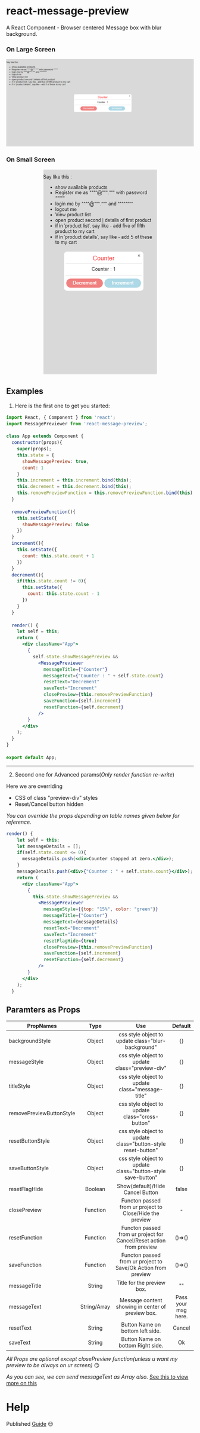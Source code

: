 # react-message-preview
A React Component - Browser centered Message box with blur background.

### On Large Screen
<div align="center">
  <img src="https://raw.githubusercontent.com/sachinlamba/react-message-preview/master/previewLargeScreen.PNG" />
</div>

### On Small Screen
<div align="center">
  <img src="https://raw.githubusercontent.com/sachinlamba/react-message-preview/master/previewSmallScreen.PNG" />
</div>

## Examples
1. Here is the first one to get you started:
```jsx
import React, { Component } from 'react';
import MessagePreviewer from 'react-message-preview';

class App extends Component {
  constructor(props){
    super(props);
    this.state = {
      showMessagePreview: true,
      count: 1
    }
    this.increment = this.increment.bind(this);
    this.decrement = this.decrement.bind(this);
    this.removePreviewFunction = this.removePreviewFunction.bind(this);
  }

  removePreviewFunction(){
    this.setState({
      showMessagePreview: false
    })
  }
  increment(){
    this.setState({
      count: this.state.count + 1
    })
  }
  decrement(){
    if(this.state.count != 0){
      this.setState({
        count: this.state.count - 1
      })
    }
  }

  render() {
    let self = this;
    return (
      <div className="App">
        {
          self.state.showMessagePreview &&
            <MessagePreviewer
              messageTitle={"Counter"}
              messageText={"Counter : " + self.state.count}
              resetText="Decrement"
              saveText="Increment"
              closePreview={this.removePreviewFunction}
              saveFunction={self.increment}
              resetFunction={self.decrement}
            />
        }
      </div>
    );
  }
}

export default App;
```
---
2. Second one for Advanced params(*Only render function re-write*)

Here we are overriding
* CSS of class "preview-div" styles
* Reset/Cancel button hidden

*You can override the props depending on table names given below for reference.*
```jsx
render() {
    let self = this;
    let messageDetails = [];
    if(self.state.count <= 0){
      messageDetails.push(<div>Counter stopped at zero.</div>);
    }
    messageDetails.push(<div>{"Counter : " + self.state.count}</div>);
    return (
      <div className="App">
        {
          this.state.showMessagePreview &&
            <MessagePreviewer
              messageStyle={{top: "15%", color: "green"}}
              messageTitle={"Counter"}
              messageText={messageDetails}
              resetText="Decrement"
              saveText="Increment"
              resetFlagHide={true}
              closePreview={this.removePreviewFunction}
              saveFunction={self.increment}
              resetFunction={self.decrement}
            />
        }
      </div>
    );
  }
```



## Paramters as Props

| PropNames     | Type                  |     Use      |  Default |
| ------------- |:--------------------: |:-------------:|:-------------:|
| backgroundStyle           | Object      |    css style object to update class="blur-background"                   | {}          |
| messageStyle              | Object      |    css style object to update class="preview-div"                       | {}          |
| titleStyle                | Object      |    css style object to update class="message-title"                     | {}          |
| removePreviewButtonStyle  | Object      |    css style object to update class="cross-button"                      | {}          |
| resetButtonStyle          | Object      |    css style object to update class="button-style reset-button"         | {}          |
| saveButtonStyle           | Object      |    css style object to update class="button-style save-button"          | {}          |
| resetFlagHide             | Boolean     |    Show(default)/Hide Cancel Button                                     | false       |
| closePreview              | Function    |    Functon passed from ur project to Close/Hide the preview             | -           |
| resetFunction             | Function    |    Functon passed from ur project for Cancel/Reset action from preview  | ()=>{}      |
| saveFunction              | Function    |    Functon passed from ur project to Save/Ok Action from preview        | ()=>{}      |
| messageTitle              | String      |    Title for the preview box.                                           | ""          |
| messageText               | String/Array|    Message content showing in center of preview box.                    | Pass your msg         here.      |
| resetText                 | String      |    Button Name on bottom left side.                                     | Cancel      |
| saveText                  | String      |    Button Name on bottom Right side.                                    | Ok          |

*All Props are optional except closePreview function(unless u want my preview to be always on ur screen)* :smirk:

*As you can see, we can send messageText as Array also.* [See this to view more on this](https://stackoverflow.com/questions/33381029/react-how-to-pass-html-tags-in-props)

# Help
Published [Guide](http://jasonwatmore.com/post/2018/04/14/react-npm-how-to-publish-a-react-component-to-npm) :heart_eyes:
